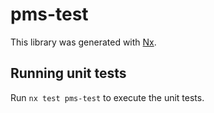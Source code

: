 # pms-test

This library was generated with [Nx](https://nx.dev).

## Running unit tests

Run `nx test pms-test` to execute the unit tests.
